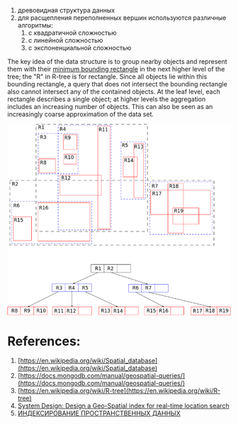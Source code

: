1. древовидная структура данных
2. для расщепления переполненных вершин используются различные алгоритмы:
	1. с квадратичной сложностью
	2. с линейной сложностью
	3. с экспоненциальной сложностью

The key idea of the data structure is to group nearby objects and represent them with their [minimum bounding rectangle](https://en.wikipedia.org/wiki/Minimum_bounding_rectangle "Minimum bounding rectangle") in the next higher level of the tree; the "R" in R-tree is for rectangle. Since all objects lie within this bounding rectangle, a query that does not intersect the bounding rectangle also cannot intersect any of the contained objects. At the leaf level, each rectangle describes a single object; at higher levels the aggregation includes an increasing number of objects. This can also be seen as an increasingly coarse approximation of the data set.


![Pasted image 20231204223819](../../../../_Attachments/Pasted%20image%2020231204223819.png)

# References:

1. [https://en.wikipedia.org/wiki/Spatial_database](https://en.wikipedia.org/wiki/Spatial_database)
2. [https://docs.mongodb.com/manual/geospatial-queries/](https://docs.mongodb.com/manual/geospatial-queries/)
3. [https://en.wikipedia.org/wiki/R-tree](https://en.wikipedia.org/wiki/R-tree)
4. [System Design: Design a Geo-Spatial index for real-time location search](https://kousiknath.medium.com/system-design-design-a-geo-spatial-index-for-real-time-location-search-10968fe62b9c)
5. [ИНДЕКСИРОВАНИЕ ПРОСТРАНСТВЕННЫХ ДАННЫХ](http://www.duskyrobin.com/tpu/2006-04-00037.pdf)